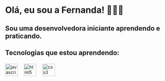 <h1 align="left">Olá, eu sou a Fernanda! 👩‍💻✨</h1>

###

<p align="left"></p>

###

<h2 align="left">Sou uma desenvolvedora iniciante aprendendo e praticando.</h2>

###

<p align="left"></p>

###

<h2 align="left">Tecnologias que estou aprendendo:</h2>

###

<div align="left">
  <img src="https://cdn.jsdelivr.net/gh/devicons/devicon/icons/javascript/javascript-original.svg" height="40" alt="javascript logo"  />
  <img width="12" />
  <img src="https://cdn.jsdelivr.net/gh/devicons/devicon/icons/html5/html5-original.svg" height="40" alt="html5 logo"  />
  <img width="12" />
  <img src="https://cdn.jsdelivr.net/gh/devicons/devicon/icons/css3/css3-original.svg" height="40" alt="css3 logo"  />
</div>

###
